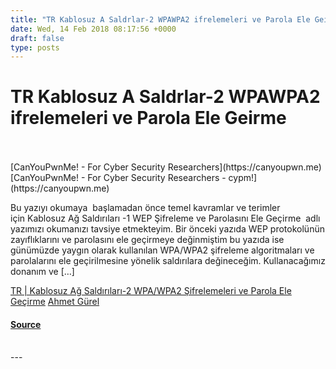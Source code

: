 ```yaml
---
title: "TR Kablosuz A Saldrlar-2 WPAWPA2 ifrelemeleri ve Parola Ele Geirme"
date: Wed, 14 Feb 2018 08:17:56 +0000
draft: false
type: posts
---
```

# TR Kablosuz A Saldrlar-2 WPAWPA2 ifrelemeleri ve Parola Ele Geirme

<br/>

<br/>
[CanYouPwnMe! - For Cyber Security Researchers](https://canyoupwn.me) [CanYouPwnMe! - For Cyber Security Researchers - cypm!](https://canyoupwn.me)

Bu yazıyı okumaya  başlamadan önce temel kavramlar ve terimler için Kablosuz Ağ Saldırıları -1 WEP Şifreleme ve Parolasını Ele Geçirme  adlı yazımızı okumanızı tavsiye etmekteyim. Bir önceki yazıda WEP protokolünün zayıflıklarını ve parolasını ele geçirmeye değinmiştim bu yazıda ise günümüzde yaygın olarak kullanılan WPA/WPA2 şifreleme algoritmaları ve parolalarını ele geçirilmesine yönelik saldırılara değineceğim. Kullanacağımız donanım ve \[…\]

[TR | Kablosuz Ağ Saldırıları-2 WPA/WPA2 Şifrelemeleri ve Parola Ele Geçirme](https://canyoupwn.me/tr-kablosuz-ag-saldirilari-2-wpa-wpa2-sifrelemeleri-parola-ele-gecirme/) [Ahmet Gürel](https://canyoupwn.me/author/ahmetgurel/)

#### [Source](https://canyoupwn.me/tr-kablosuz-ag-saldirilari-2-wpa-wpa2-sifrelemeleri-parola-ele-gecirme/)

<br/>
---
